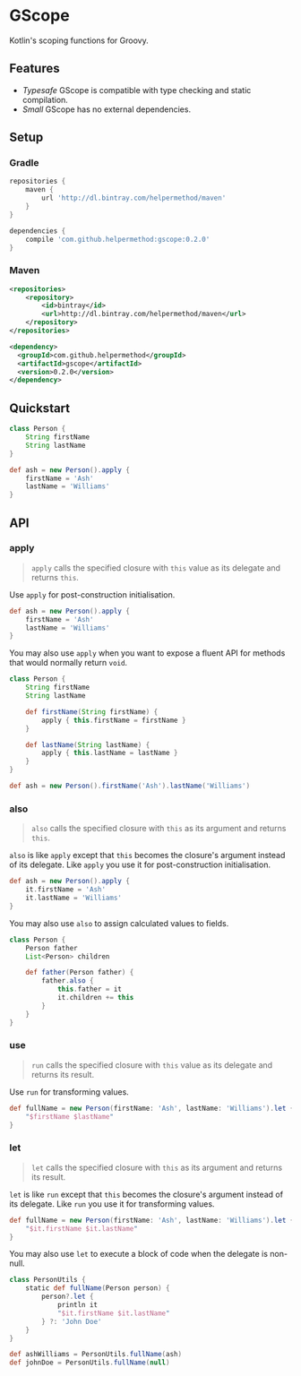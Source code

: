 # GScope

Kotlin's scoping functions for Groovy.

## Features

* *Typesafe* GScope is compatible with type checking and static compilation.
* *Small* GScope has no external dependencies.

## Setup

### Gradle

```groovy
repositories {
    maven {
        url 'http://dl.bintray.com/helpermethod/maven'
    }
}

dependencies {
    compile 'com.github.helpermethod:gscope:0.2.0'
}
```

### Maven

```xml
<repositories>
    <repository>
        <id>bintray</id>
        <url>http://dl.bintray.com/helpermethod/maven</url>
    </repository>
</repositories>

<dependency>
  <groupId>com.github.helpermethod</groupId>
  <artifactId>gscope</artifactId>
  <version>0.2.0</version>
</dependency>
```

## Quickstart

```groovy
class Person {
    String firstName
    String lastName
}

def ash = new Person().apply {
    firstName = 'Ash'
    lastName = 'Williams'
}
```

## API

### apply

> `apply` calls the specified closure with `this` value as its delegate and returns `this`.

Use `apply` for post-construction initialisation.

```groovy
def ash = new Person().apply {
    firstName = 'Ash'
    lastName = 'Williams'
}
```

You may also use `apply` when you want to expose a fluent API for methods that would normally return `void`.

```groovy
class Person {
    String firstName
    String lastName

    def firstName(String firstName) {
        apply { this.firstName = firstName }
    }

    def lastName(String lastName) {
        apply { this.lastName = lastName }
    }
}

def ash = new Person().firstName('Ash').lastName('Williams')
```

### also

> `also` calls the specified closure with `this` as its argument and returns `this`.

`also` is like `apply` except that `this` becomes the closure's argument instead of its delegate.
Like `apply` you use it for post-construction initialisation.

```groovy
def ash = new Person().apply {
    it.firstName = 'Ash'
    it.lastName = 'Williams'
}
```

You may also use `also` to assign calculated values to fields.

```groovy
class Person {
    Person father
    List<Person> children

    def father(Person father) {
        father.also {
            this.father = it
            it.children += this
        }
    }
}
```

### use

> `run` calls the specified closure with `this` value as its delegate and returns its result.

Use `run` for transforming values.

```groovy
def fullName = new Person(firstName: 'Ash', lastName: 'Williams').let {
    "$firstName $lastName"
}
```

### let

> `let` calls the specified closure with `this` as its argument and returns its result.

`let` is like `run` except that `this` becomes the closure's argument instead of its delegate.
Like `run` you use it for transforming values.

```groovy
def fullName = new Person(firstName: 'Ash', lastName: 'Williams').let {
    "$it.firstName $it.lastName"
}
```

You may also use `let` to execute a block of code when the delegate is non-null.

```groovy
class PersonUtils {
    static def fullName(Person person) {
        person?.let {
            println it
            "$it.firstName $it.lastName"
        } ?: 'John Doe'
    }
}

def ashWilliams = PersonUtils.fullName(ash)
def johnDoe = PersonUtils.fullName(null)
```